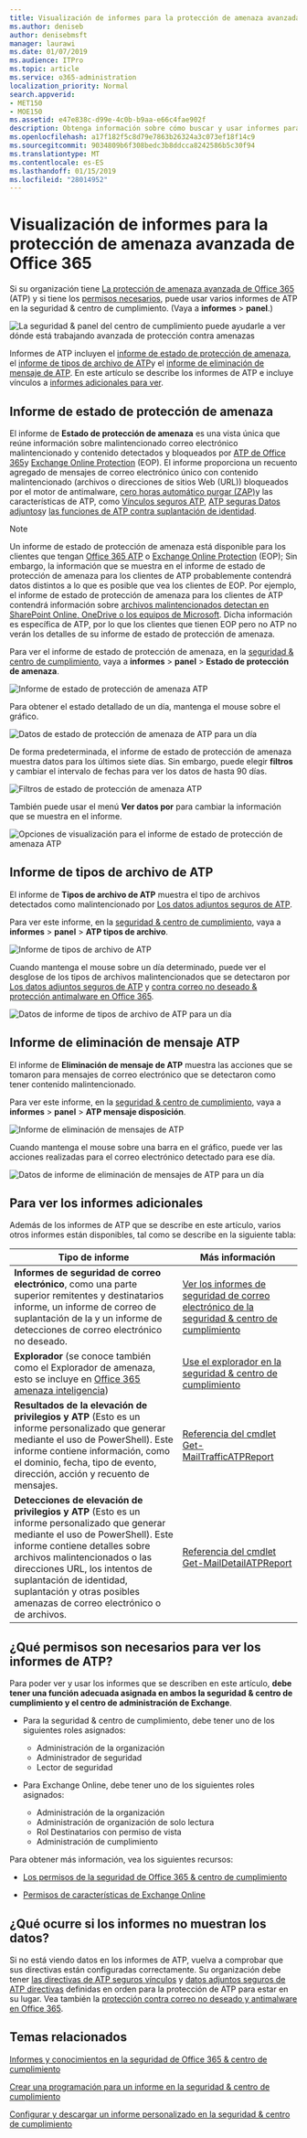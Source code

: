 ```yaml
---
title: Visualización de informes para la protección de amenaza avanzada de Office 365
ms.author: deniseb
author: denisebmsft
manager: laurawi
ms.date: 01/07/2019
ms.audience: ITPro
ms.topic: article
ms.service: o365-administration
localization_priority: Normal
search.appverid:
- MET150
- MOE150
ms.assetid: e47e838c-d99e-4c0b-b9aa-e66c4fae902f
description: Obtenga información sobre cómo buscar y usar informes para Office 365 avanzada protección contra amenazas en la seguridad &amp; centro de cumplimiento.
ms.openlocfilehash: a17f182f5c8d79e7863b26324a3c073ef18f14c9
ms.sourcegitcommit: 9034809b6f308bedc3b8ddcca8242586b5c30f94
ms.translationtype: MT
ms.contentlocale: es-ES
ms.lasthandoff: 01/15/2019
ms.locfileid: "28014952"
---
```

# <a name="view-reports-for-office-365-advanced-threat-protection"></a>Visualización de informes para la protección de amenaza avanzada de Office 365

Si su organización tiene [La protección de amenaza avanzada de Office 365](office-365-atp.md) (ATP) y si tiene los [permisos necesarios](#what-permissions-are-needed-to-view-these-reports), puede usar varios informes de ATP en la seguridad &amp; centro de cumplimiento. (Vaya a **informes** \> **panel**.)
  
![La seguridad &amp; panel del centro de cumplimiento puede ayudarle a ver dónde está trabajando avanzada de protección contra amenazas](media/6b213d34-adbb-44af-8549-be9a7e2db087.png)
  
Informes de ATP incluyen el [informe de estado de protección de amenaza](#threat-protection-status-report), el [informe de tipos de archivo de ATP](#atp-file-types-report)y el [informe de eliminación de mensaje de ATP](#atp-message-disposition-report). En este artículo se describe los informes de ATP e incluye vínculos a [informes adicionales para ver](#additional-reports-to-view).
  
## <a name="threat-protection-status-report"></a>Informe de estado de protección de amenaza

El informe de **Estado de protección de amenaza** es una vista única que reúne información sobre malintencionado correo electrónico malintencionado y contenido detectados y bloqueados por [ATP de Office 365](office-365-atp.md)y [Exchange Online Protection](eop/exchange-online-protection-overview.md) (EOP). El informe proporciona un recuento agregado de mensajes de correo electrónico único con contenido malintencionado (archivos o direcciones de sitios Web (URL)) bloqueados por el motor de antimalware, [cero horas automático purgar (ZAP)](zero-hour-auto-purge.md)y las características de ATP, como [Vínculos seguros ATP](atp-safe-links.md), [ATP seguras Datos adjuntos](atp-safe-attachments.md)y [las funciones de ATP contra suplantación de identidad](atp-anti-phishing.md).

> [!NOTE]
> Un informe de estado de protección de amenaza está disponible para los clientes que tengan [Office 365 ATP](office-365-atp.md) o [Exchange Online Protection](eop/exchange-online-protection-eop.md) (EOP); Sin embargo, la información que se muestra en el informe de estado de protección de amenaza para los clientes de ATP probablemente contendrá datos distintos a lo que es posible que vea los clientes de EOP. Por ejemplo, el informe de estado de protección de amenaza para los clientes de ATP contendrá información sobre [archivos malintencionados detectan en SharePoint Online, OneDrive o los equipos de Microsoft](atp-for-spo-odb-and-teams.md). Dicha información es específica de ATP, por lo que los clientes que tienen EOP pero no ATP no verán los detalles de su informe de estado de protección de amenaza.
  
Para ver el informe de estado de protección de amenaza, en la [seguridad &amp; centro de cumplimiento](https://protection.office.com), vaya a **informes** \> **panel** \> **Estado de protección de amenaza**.
  
![Informe de estado de protección de amenaza ATP](media/6bdd41eb-62e0-423b-9fd4-d1d5baf0cbd5.png)
  
Para obtener el estado detallado de un día, mantenga el mouse sobre el gráfico.
  
![Datos de estado de protección de amenaza de ATP para un día](media/d5c2c6ad-c002-4985-a032-c866e46fdea8.png)
  
De forma predeterminada, el informe de estado de protección de amenaza muestra datos para los últimos siete días. Sin embargo, puede elegir **filtros** y cambiar el intervalo de fechas para ver los datos de hasta 90 días. 
  
![Filtros de estado de protección de amenaza ATP](media/4f703369-642b-402b-9758-b9c828283410.png)
  
También puede usar el menú **Ver datos por** para cambiar la información que se muestra en el informe. 
  
![Opciones de visualización para el informe de estado de protección de amenaza ATP](media/4959bf8c-d192-4542-b00b-184e101e7513.png)
  
## <a name="atp-file-types-report"></a>Informe de tipos de archivo de ATP

El informe de **Tipos de archivo de ATP** muestra el tipo de archivos detectados como malintencionado por [Los datos adjuntos seguros de ATP](atp-safe-attachments.md).
  
Para ver este informe, en la [seguridad &amp; centro de cumplimiento](https://protection.office.com), vaya a **informes** \> **panel** \> **ATP tipos de archivo**.
  
![Informe de tipos de archivo de ATP](media/6e3f5d33-79aa-4b2d-938c-6ef135d9e54c.png)
  
Cuando mantenga el mouse sobre un día determinado, puede ver el desglose de los tipos de archivos malintencionados que se detectaron por [Los datos adjuntos seguros de ATP](atp-safe-attachments.md) y [contra correo no deseado &amp; protección antimalware en Office 365](anti-spam-and-anti-malware-protection.md).
  
![Datos de informe de tipos de archivo de ATP para un día](media/10d18428-699a-41d2-a73e-be3a8214ada1.png)
  
## <a name="atp-message-disposition-report"></a>Informe de eliminación de mensaje ATP

El informe de **Eliminación de mensaje de ATP** muestra las acciones que se tomaron para mensajes de correo electrónico que se detectaron como tener contenido malintencionado. 
  
Para ver este informe, en la [seguridad &amp; centro de cumplimiento](https://protection.office.com), vaya a **informes** \> **panel** \> **ATP mensaje disposición**.
  
![Informe de eliminación de mensajes de ATP](media/b0ff65c4-53d3-496d-bafa-8937a5eb69e5.png)
  
Cuando mantenga el mouse sobre una barra en el gráfico, puede ver las acciones realizadas para el correo electrónico detectado para ese día.
  
![Datos de informe de eliminación de mensajes de ATP para un día](media/68d2beb8-4b30-48c4-8ba6-5e8ab88ae456.png)
  
## <a name="additional-reports-to-view"></a>Para ver los informes adicionales

Además de los informes de ATP que se describe en este artículo, varios otros informes están disponibles, tal como se describe en la siguiente tabla:


|Tipo de informe  |Más información  |
|---------|---------|
|**Informes de seguridad de correo electrónico**, como una parte superior remitentes y destinatarios informe, un informe de correo de suplantación de la y un informe de detecciones de correo electrónico no deseado. | [Ver los informes de seguridad de correo electrónico de la seguridad &amp; centro de cumplimiento](view-email-security-reports.md)        |
|**Explorador** (se conoce también como el Explorador de amenaza, esto se incluye en [Office 365 amenaza inteligencia](office-365-ti.md))     | [Use el explorador en la seguridad &amp; centro de cumplimiento](use-explorer-in-security-and-compliance.md)        |
|**Resultados de la elevación de privilegios y ATP** (Esto es un informe personalizado que generar mediante el uso de PowerShell). Este informe contiene información, como el dominio, fecha, tipo de evento, dirección, acción y recuento de mensajes.  | [Referencia del cmdlet Get-MailTrafficATPReport](https://docs.microsoft.com/powershell/module/exchange/advanced-threat-protection/get-mailtrafficatpreport?view=exchange-ps) |
|**Detecciones de elevación de privilegios y ATP** (Esto es un informe personalizado que generar mediante el uso de PowerShell). Este informe contiene detalles sobre archivos malintencionados o las direcciones URL, los intentos de suplantación de identidad, suplantación y otras posibles amenazas de correo electrónico o de archivos.   | [Referencia del cmdlet Get-MailDetailATPReport](https://docs.microsoft.com/powershell/module/exchange/advanced-threat-protection/get-maildetailatpreport?view=exchange-ps)        |

  
## <a name="what-permissions-are-needed-to-view-the-atp-reports"></a>¿Qué permisos son necesarios para ver los informes de ATP?

Para poder ver y usar los informes que se describen en este artículo, **debe tener una función adecuada asignada en ambos la seguridad &amp; centro de cumplimiento y el centro de administración de Exchange**.

- Para la seguridad &amp; centro de cumplimiento, debe tener uno de los siguientes roles asignados:
    - Administración de la organización
    - Administrador de seguridad
    - Lector de seguridad

- Para Exchange Online, debe tener uno de los siguientes roles asignados:
    - Administración de la organización
    - Administración de organización de solo lectura
    - Rol Destinatarios con permiso de vista
    - Administración de cumplimiento

Para obtener más información, vea los siguientes recursos:

- [Los permisos de la seguridad de Office 365 &amp; centro de cumplimiento](permissions-in-the-security-and-compliance-center.md)

- [Permisos de características de Exchange Online](https://docs.microsoft.com/exchange/permissions-exo/feature-permissions)
   
## <a name="what-if-the-reports-arent-showing-data"></a>¿Qué ocurre si los informes no muestran los datos?

Si no está viendo datos en los informes de ATP, vuelva a comprobar que sus directivas están configuradas correctamente. Su organización debe tener [las directivas de ATP seguros vínculos](set-up-atp-safe-links-policies.md) y [datos adjuntos seguros de ATP directivas](set-up-atp-safe-attachments-policies.md) definidas en orden para la protección de ATP para estar en su lugar. Vea también la [protección contra correo no deseado y antimalware en Office 365](anti-spam-and-anti-malware-protection.md).
  
## <a name="related-topics"></a>Temas relacionados

[Informes y conocimientos en la seguridad de Office 365 &amp; centro de cumplimiento](reports-and-insights-in-security-and-compliance.md)
  
[Crear una programación para un informe en la seguridad &amp; centro de cumplimiento](create-a-schedule-for-a-report.md)
  
[Configurar y descargar un informe personalizado en la seguridad &amp; centro de cumplimiento](set-up-and-download-a-custom-report.md)
  

